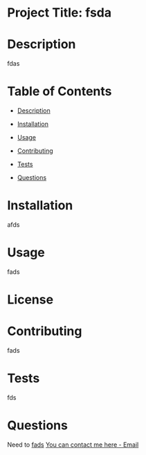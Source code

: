 # Project Title: fsda
  
  # Description
  fdas

  # Table of Contents

  * [Description](#Description)
  * [Installation](#Installation)
  * [Usage](#Usage)
   
  * [Contributing](#Contributing)
  * [Tests](#Tests)
  * [Questions](#Questions)

  # Installation
  afds
  
  # Usage
  fads
  
  # License
   

  # Contributing
  fads
  
  # Tests
  fds
  
  # Questions
  Need to [fads](https://github.com/fads)
  [You can contact me here - Email](mailto:fsdadas)

